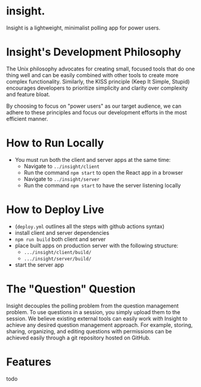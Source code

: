 # insight.

Insight is a lightweight, minimalist polling app for power users.

# Insight's Development Philosophy

The Unix philosophy advocates for creating small, focused tools that do one thing well and can be easily combined with other tools to create more complex functionality. Similarly, the KISS principle (Keep It Simple, Stupid) encourages developers to prioritize simplicity and clarity over complexity and feature bloat.

By choosing to focus on "power users" as our target audience, we can adhere to these principles and focus our development efforts in the most efficient manner.

# How to Run Locally

- You must run both the client and server apps at the same time:
  - Navigate to `../insight/client`
  - Run the command `npm start` to open the React app in a browser
  - Navigate to `../insight/server`
  - Run the command `npm start` to have the server listening locally

# How to Deploy Live

- (`deploy.yml` outlines all the steps with github actions syntax)
- install client and server dependencies
- `npm run build` both client and server
- place built apps on production server with the following structure:
  - `.../insight/client/build/`
  - `.../insight/server/build/`
- start the server app

# The "Question" Question

Insight decouples the polling problem from the question management problem. To use questions in a session, you simply upload them to the session. We believe existing external tools can easily work _with_ Insight to achieve any desired question management approach. For example, storing, sharing, organizing, and editing questions with permissions can be achieved easily through a git repository hosted on GitHub.

# Features

todo
